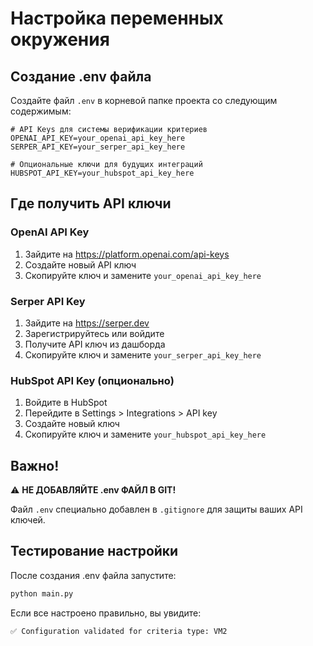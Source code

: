 # Настройка переменных окружения

## Создание .env файла

Создайте файл `.env` в корневой папке проекта со следующим содержимым:

```env
# API Keys для системы верификации критериев
OPENAI_API_KEY=your_openai_api_key_here
SERPER_API_KEY=your_serper_api_key_here

# Опциональные ключи для будущих интеграций
HUBSPOT_API_KEY=your_hubspot_api_key_here
```

## Где получить API ключи

### OpenAI API Key
1. Зайдите на https://platform.openai.com/api-keys
2. Создайте новый API ключ
3. Скопируйте ключ и замените `your_openai_api_key_here`

### Serper API Key
1. Зайдите на https://serper.dev
2. Зарегистрируйтесь или войдите
3. Получите API ключ из дашборда
4. Скопируйте ключ и замените `your_serper_api_key_here`

### HubSpot API Key (опционально)
1. Войдите в HubSpot
2. Перейдите в Settings > Integrations > API key
3. Создайте новый ключ
4. Скопируйте ключ и замените `your_hubspot_api_key_here`

## Важно!

⚠️ **НЕ ДОБАВЛЯЙТЕ .env ФАЙЛ В GIT!**

Файл `.env` специально добавлен в `.gitignore` для защиты ваших API ключей.

## Тестирование настройки

После создания .env файла запустите:

```bash
python main.py
```

Если все настроено правильно, вы увидите:
```
✅ Configuration validated for criteria type: VM2
``` 
